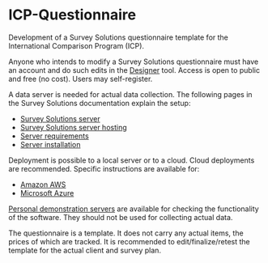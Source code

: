 # ICP-Questionnaire
Development of a Survey Solutions questionnaire template for the International Comparison Program (ICP).

Anyone who intends to modify a Survey Solutions questionnaire must have an account and do such edits in the [Designer](https://designer.mysurvey.solutions) tool. Access is open to public and free (no cost). Users may self-register. 

A data server is needed for actual data collection. The following pages in the Survey Solutions documentation explain the setup:

- [Survey Solutions server](https://docs.mysurvey.solutions/headquarters/config/server-setup/)
- [Survey Solutions server hosting](https://docs.mysurvey.solutions/faq/cloud-server-request/)
- [Server requirements](https://docs.mysurvey.solutions/faq/server-requirements/)
- [Server installation](https://docs.mysurvey.solutions/headquarters/config/server-installation/)

Deployment is possible to a local server or to a cloud. Cloud deployments are recommended. Specific instructions are available for:
- [Amazon AWS](https://docs.mysurvey.solutions/headquarters/config/aws-setup/)
- [Microsoft Azure](https://docs.mysurvey.solutions/headquarters/config/azure-setup/)

[Personal demonstration servers](https://docs.mysurvey.solutions/headquarters/config/personal-demo-server/) are available for checking the functionality of the software. They should not be used for collecting actual data.

The questionnaire is a template. It does not carry any actual items, the prices of which are tracked.
It is recommended to edit/finalize/retest the template for the actual client and survey plan.
